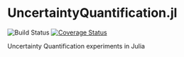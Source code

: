 # UncertaintyQuantification.jl
![Build Status](https://github.com/friesischscott/UncertaintyQuantification.jl/workflows/CI/badge.svg)
[![Coverage Status](https://coveralls.io/repos/github/FriesischScott/UncertaintyQuantification.jl/badge.svg?branch=master)](https://coveralls.io/github/FriesischScott/UncertaintyQuantification.jl?branch=master)

Uncertainty Quantification experiments in Julia
